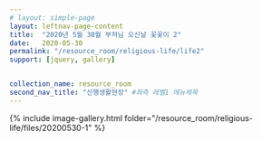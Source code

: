 ```yaml
---
# layout: simple-page
layout: leftnav-page-content
title:  "2020년 5월 30월 부처님 오신날 꽃꽃이 2"
date:   2020-05-30
permalink: "/resource_room/religious-life/life2"
support: [jquery, gallery]


collection_name: resource_room
second_nav_title: "신행생활현장" #좌측 레벨1 메뉴제목
---
```


{% include image-gallery.html folder="/resource_room/religious-life/files/20200530-1" %}

<!-- * ![image1](/resource_room/religious-life/files/20200530-1.jpg)
* ![image2](/resource_room/religious-life/files/20200530-2.jpg)
* ![image3](/resource_room/religious-life/files/20200530-3.jpg)
* ![image4](/resource_room/religious-life/files/20200530-4.jpg)
* ![image5](/resource_room/religious-life/files/20200530-5.jpg)
* ![image6](/resource_room/religious-life/files/20200530-6.jpg) -->
